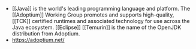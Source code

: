 - [[Java]] is the world's leading programming language and platform. The [[Adoptium]] Working Group promotes and supports high-quality, [[TCK]] certified runtimes and associated technology for use across the Java ecosystem. [[Eclipse]] [[Temurin]] is the name of the OpenJDK distribution from Adoptium.
- https://adoptium.net/
